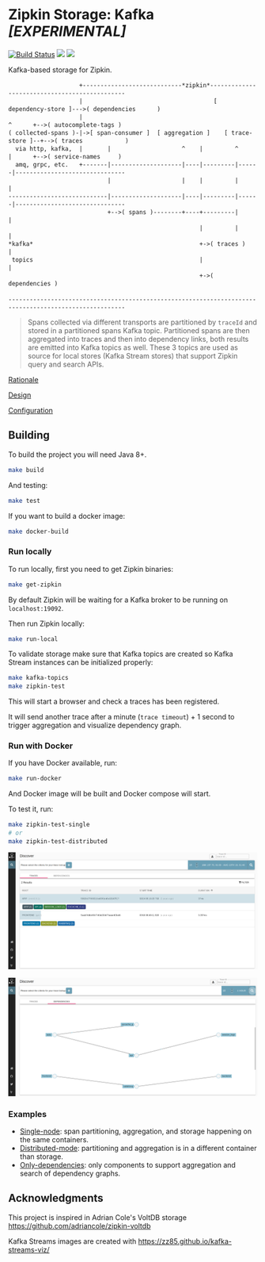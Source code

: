 # Zipkin Storage: Kafka *[EXPERIMENTAL]*

[![Build Status](https://www.travis-ci.org/openzipkin-contrib/zipkin-storage-kafka.svg?branch=master)](https://www.travis-ci.org/openzipkin-contrib/zipkin-storage-kafka)
[![](https://jitpack.io/v/openzipkin-contrib/zipkin-storage-kafka.svg)](https://jitpack.io/#openzipkin-contrib/zipkin-storage-kafka)
[![](https://images.microbadger.com/badges/version/openzipkincontrib/zipkin-storage-kafka.svg)](https://microbadger.com/images/openzipkincontrib/zipkin-storage-kafka "Get your own version badge on microbadger.com")

Kafka-based storage for Zipkin.

```
                    +----------------------------*zipkin*----------------------------------------------
                    |                                     [ dependency-store ]--->( dependencies      )
                    |                                                  ^      +-->( autocomplete-tags )
( collected-spans )-|->[ span-consumer ]  [ aggregation ]    [ trace-store ]--+-->( traces            )
  via http, kafka,  |       |                    ^    |         ^      |      +-->( service-names     )
  amq, grpc, etc.   +-------|--------------------|----|---------|------|-------------------------------
                            |                    |    |         |      |
----------------------------|--------------------|----|---------|------|-------------------------------
                            +-->( spans )--------+----+---------|      |
                                                      |         |      |
*kafka*                                               +->( traces )    |
 topics                                               |                |
                                                      +->( dependencies )

-------------------------------------------------------------------------------------------------------

```

> Spans collected via different transports are partitioned by `traceId` and stored in a partitioned spans Kafka topic.
Partitioned spans are then aggregated into traces and then into dependency links, both
results are emitted into Kafka topics as well.
These 3 topics are used as source for local stores (Kafka Stream stores) that support Zipkin query and search APIs.

[Rationale](RATIONALE.md)

[Design](storage/README.md)

[Configuration](module/README.md)

## Building

To build the project you will need Java 8+.

```bash
make build
```

And testing:

```bash
make test
```

If you want to build a docker image:

```bash
make docker-build
```

### Run locally

To run locally, first you need to get Zipkin binaries:

```bash
make get-zipkin
```

By default Zipkin will be waiting for a Kafka broker to be running on `localhost:19092`. 

Then run Zipkin locally:

```bash
make run-local
```

To validate storage make sure that Kafka topics are created so Kafka Stream instances can be
initialized properly:

```bash
make kafka-topics
make zipkin-test
```

This will start a browser and check a traces has been registered.

It will send another trace after a minute (`trace timeout`) + 1 second to trigger
aggregation and visualize dependency graph.

### Run with Docker

If you have Docker available, run:

```bash
make run-docker
```

And Docker image will be built and Docker compose will start.

To test it, run:

```bash
make zipkin-test-single
# or
make zipkin-test-distributed
```

![traces](docs/traces.png)

![dependencies](docs/dependencies.png)

### Examples

+ [Single-node](docker/single/docker-compose.yml): span partitioning, aggregation, and storage happening on the same containers.
+ [Distributed-mode](docker/distributed/docker-compose.yml): partitioning and aggregation is in a different container than storage.
+ [Only-dependencies](docker/dependencies/docker-compose.yml): only components to support aggregation and search of dependency graphs.

## Acknowledgments

This project is inspired in Adrian Cole's VoltDB storage <https://github.com/adriancole/zipkin-voltdb>

Kafka Streams images are created with <https://zz85.github.io/kafka-streams-viz/>
